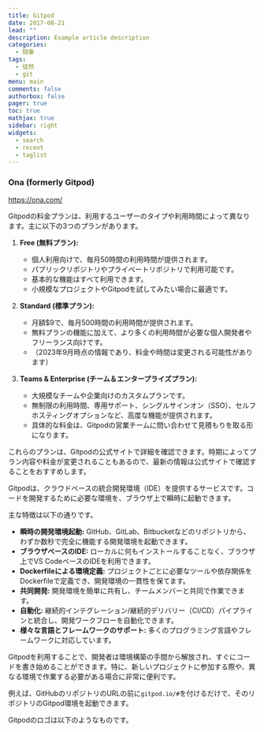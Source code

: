 ```yaml
---
title: Gitpod
date: 2017-08-21
lead: ""
description: Example article description
categories:
  - 随筆
tags:
  - 徒然
  - git
menu: main
comments: false
authorbox: false
pager: true
toc: true
mathjax: true
sidebar: right
widgets:
  - search
  - recent
  - taglist
---
```



### Ona (formerly Gitpod)
https://ona.com/

Gitpodの料金プランは、利用するユーザーのタイプや利用時間によって異なります。主に以下の3つのプランがあります。

1.  **Free (無料プラン):**
    *   個人利用向けで、毎月50時間の利用時間が提供されます。
    *   パブリックリポジトリやプライベートリポジトリで利用可能です。
    *   基本的な機能はすべて利用できます。
    *   小規模なプロジェクトやGitpodを試してみたい場合に最適です。

2.  **Standard (標準プラン):**
    *   月額$9で、毎月500時間の利用時間が提供されます。
    *   無料プランの機能に加えて、より多くの利用時間が必要な個人開発者やフリーランス向けです。
    *   （2023年9月時点の情報であり、料金や時間は変更される可能性があります）

3.  **Teams & Enterprise (チーム＆エンタープライズプラン):**
    *   大規模なチームや企業向けのカスタムプランです。
    *   無制限の利用時間、専用サポート、シングルサインオン（SSO）、セルフホスティングオプションなど、高度な機能が提供されます。
    *   具体的な料金は、Gitpodの営業チームに問い合わせて見積もりを取る形になります。

これらのプランは、Gitpodの公式サイトで詳細を確認できます。時期によってプラン内容や料金が変更されることもあるので、最新の情報は公式サイトで確認することをおすすめします。




Gitpodは、クラウドベースの統合開発環境（IDE）を提供するサービスです。コードを開発するために必要な環境を、ブラウザ上で瞬時に起動できます。

主な特徴は以下の通りです。

*   **瞬時の開発環境起動:** GitHub、GitLab、Bitbucketなどのリポジトリから、わずか数秒で完全に機能する開発環境を起動できます。
*   **ブラウザベースのIDE:** ローカルに何もインストールすることなく、ブラウザ上でVS CodeベースのIDEを利用できます。
*   **Dockerfileによる環境定義:** プロジェクトごとに必要なツールや依存関係をDockerfileで定義でき、開発環境の一貫性を保てます。
*   **共同開発:** 開発環境を簡単に共有し、チームメンバーと共同で作業できます。
*   **自動化:** 継続的インテグレーション/継続的デリバリー（CI/CD）パイプラインと統合し、開発ワークフローを自動化できます。
*   **様々な言語とフレームワークのサポート:** 多くのプログラミング言語やフレームワークに対応しています。

Gitpodを利用することで、開発者は環境構築の手間から解放され、すぐにコードを書き始めることができます。特に、新しいプロジェクトに参加する際や、異なる環境で作業する必要がある場合に非常に便利です。

例えば、GitHubのリポジトリのURLの前に`gitpod.io/#`を付けるだけで、そのリポジトリのGitpod環境を起動できます。

Gitpodのロゴは以下のようなものです。

